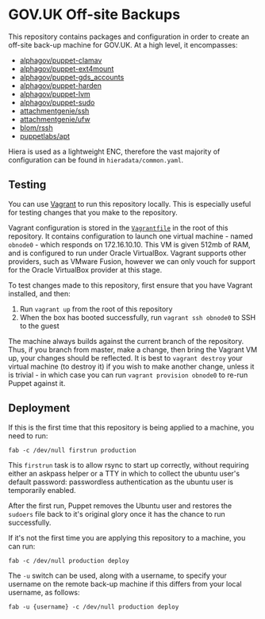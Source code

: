 # GOV.UK Off-site Backups

This repository contains packages and configuration in order to create an
off-site back-up machine for GOV.UK. At a high level, it encompasses:

- [alphagov/puppet-clamav](https://github.com/alphagov/puppet-clamav)
- [alphagov/puppet-ext4mount](https://github.com/alphagov/puppet-ext4mount)
- [alphagov/puppet-gds_accounts](https://github.com/alphagov/puppet-gds_accounts)
- [alphagov/puppet-harden](https://github.com/alphagov/puppet-harden)
- [alphagov/puppet-lvm](https://github.com/alphagov/puppet-lvm)
- [alphagov/puppet-sudo](https://github.com/alphagov/puppet-sudo)
- [attachmentgenie/ssh](https://github.com/attachmentgenie/puppet-module-ssh)
- [attachmentgenie/ufw](https://github.com/attachmentgenie/puppet-module-ufw)
- [blom/rssh](https://github.com/blom/puppet-rssh)
- [puppetlabs/apt](https://forge.puppetlabs.com/puppetlabs/apt)

Hiera is used as a lightweight ENC, therefore the vast majority of
configuration can be found in `hieradata/common.yaml`.

## Testing

You can use [Vagrant](http://vagrantup.com) to run this repository locally.
This is especially useful for testing changes that you make to the
repository.

Vagrant configuration is stored in the
[`Vagrantfile`](https://github.com/alphagov/govuk_offsitebackups-puppet/blob/master/Vagrantfile)
in the root of this repository. It contains configuration to launch one
virtual machine - named `obnode0` - which responds on 172.16.10.10. This VM
is given 512mb of RAM, and is configured to run under Oracle VirtualBox.
Vagrant supports other providers, such as VMware Fusion, however we can only
vouch for support for the Oracle VirtualBox provider at this stage.

To test changes made to this repository, first ensure that you have Vagrant
installed, and then:

1. Run `vagrant up` from the root of this repository
2. When the box has booted successfully, run `vagrant ssh obnode0` to SSH to
the guest

The machine always builds against the current branch of the repository.
Thus, if you branch from master, make a change, then bring the Vagrant VM
up, your changes should be reflected. It is best to `vagrant destroy` your
virtual machine (to destroy it) if you wish to make another change, unless
it is trivial - in which case you can run `vagrant provision obnode0` to
re-run Puppet against it.

## Deployment

If this is the first time that this repository is being applied to a machine,
you need to run:

`fab -c /dev/null firstrun production`

This `firstrun` task is to allow rsync to start up correctly, without
requiring either an askpass helper or a TTY in which to collect the ubuntu
user's default password: passwordless authentication as the ubuntu user is
temporarily enabled.

After the first run, Puppet removes the Ubuntu user  and restores the `sudoers` file back to it's
original glory once it has the chance to run successfully.

If it's not the first time you are applying this repository to a machine, you
can run:

`fab -c /dev/null production deploy`

The `-u` switch can be used, along with a username, to specify your username
on the remote back-up machine if this differs from your local username, as
follows:

`fab -u {username} -c /dev/null production deploy`
